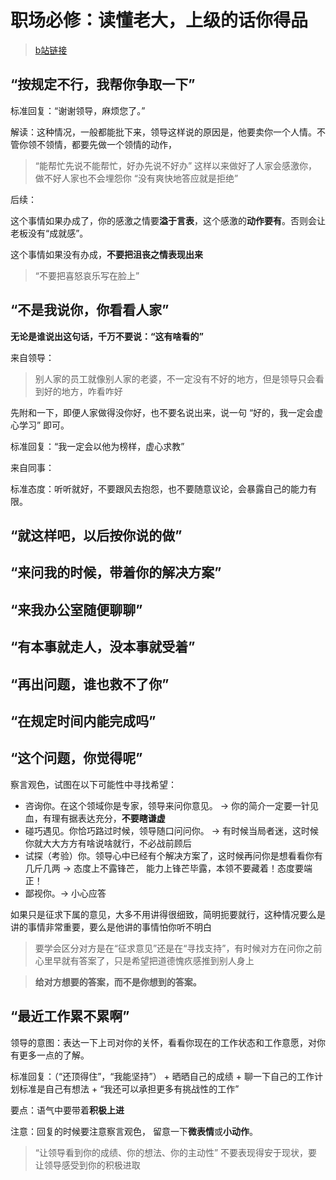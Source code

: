 # 职场必修：读懂老大，上级的话你得品

> [b站链接](https://www.bilibili.com/video/BV12V411q7JP?t=76)

## “按规定不行，我帮你争取一下”

标准回复：“谢谢领导，麻烦您了。”

解读：这种情况，一般都能批下来，领导这样说的原因是，他要卖你一个人情。不管你领不领情，都要先做一个领情的动作，

> “能帮忙先说不能帮忙，好办先说不好办”
> 这样以来做好了人家会感激你，做不好人家也不会埋怨你
> “没有爽快地答应就是拒绝”

后续：

这个事情如果办成了，你的感激之情要**溢于言表**，这个感激的**动作要有**。否则会让老板没有“成就感”。

这个事情如果没有办成，**不要把沮丧之情表现出来**

> “不要把喜怒哀乐写在脸上”


## “不是我说你，你看看人家”

**无论是谁说出这句话，千万不要说：“这有啥看的”**

来自领导：

> 别人家的员工就像别人家的老婆，不一定没有不好的地方，但是领导只会看到好的地方，咋看咋好

先附和一下，即便人家做得没你好，也不要名说出来，说一句 “好的，我一定会虚心学习” 即可。

标准回复：“我一定会以他为榜样，虚心求教”

来自同事：

标准态度：听听就好，不要跟风去抱怨，也不要随意议论，会暴露自己的能力有限。


## “就这样吧，以后按你说的做”




## “来问我的时候，带着你的解决方案”



## “来我办公室随便聊聊”



## “有本事就走人，没本事就受着”



## “再出问题，谁也救不了你”



## “在规定时间内能完成吗”



## “这个问题，你觉得呢”

察言观色，试图在以下可能性中寻找希望：

- 咨询你。在这个领域你是专家，领导来问你意见。 -> 你的简介一定要一针见血，有理有据表达充分，**不要瞎谦虚**
- 碰巧遇见。你恰巧路过时候，领导随口问问你。 -> 有时候当局者迷，这时候你就大大方方有啥说啥就行，不必战前顾后
- 试探（考验）你。领导心中已经有个解决方案了，这时候再问你是想看看你有几斤几两 -> 态度上不露锋芒， 能力上锋芒毕露，本领不要藏着！态度要端正！
- 鄙视你。-> 小心应答

如果只是征求下属的意见，大多不用讲得很细致，简明扼要就行，这种情况要么是讲的事情非常重要，要么是他讲的事情怕你听不明白

> 要学会区分对方是在“征求意见”还是在“寻找支持”，有时候对方在问你之前心里早就有答案了，只是希望把道德愧疚感推到别人身上

> **给对方想要的答案，而不是你想到的答案。**


## “最近工作累不累啊”

领导的意图：表达一下上司对你的关怀，看看你现在的工作状态和工作意愿，对你有更多一点的了解。

标准回复：（“还顶得住”，“我能坚持”） + 晒晒自己的成绩 + 聊一下自己的工作计划标准是自己有想法 + “我还可以承担更多有挑战性的工作”

要点：语气中要带着**积极上进**

注意：回复的时候要注意察言观色， 留意一下**微表情**或**小动作**。

> “让领导看到你的成绩、你的想法、你的主动性” 不要表现得安于现状，要让领导感受到你的积极进取